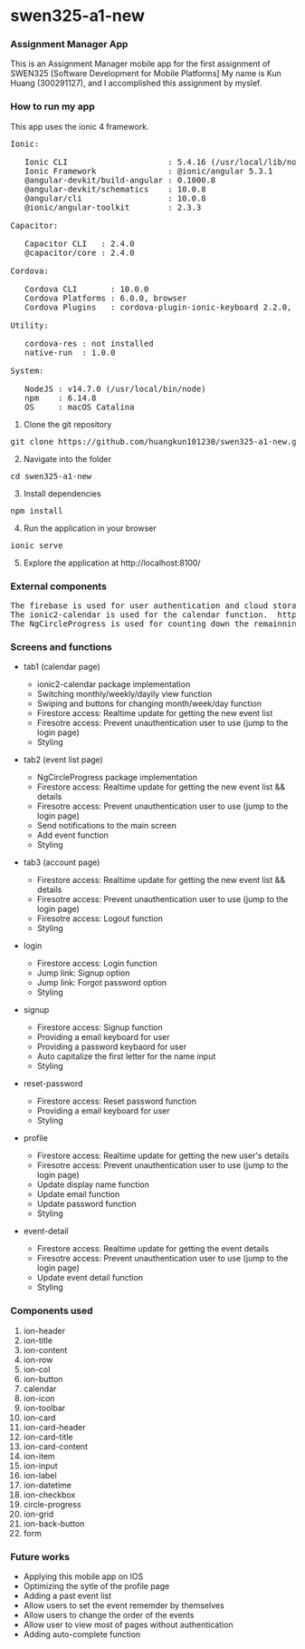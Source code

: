 # swen325-a1-new

### Assignment Manager App

This is an Assignment Manager mobile app for the first assignment of SWEN325 [Software Development for Mobile Platforms]
My name is Kun Huang (300291127), and I accomplished this assignment by myslef.

### How to run my app

This app uses the ionic 4 framework.

<pre>
Ionic:

   Ionic CLI                     : 5.4.16 (/usr/local/lib/node_modules/ionic)
   Ionic Framework               : @ionic/angular 5.3.1
   @angular-devkit/build-angular : 0.1000.8
   @angular-devkit/schematics    : 10.0.8
   @angular/cli                  : 10.0.8
   @ionic/angular-toolkit        : 2.3.3

Capacitor:

   Capacitor CLI   : 2.4.0
   @capacitor/core : 2.4.0

Cordova:

   Cordova CLI       : 10.0.0
   Cordova Platforms : 6.0.0, browser
   Cordova Plugins   : cordova-plugin-ionic-keyboard 2.2.0, cordova-plugin-ionic-webview 4.2.1, (and 6 other plugins)

Utility:

   cordova-res : not installed
   native-run  : 1.0.0

System:

   NodeJS : v14.7.0 (/usr/local/bin/node)
   npm    : 6.14.8
   OS     : macOS Catalina
</pre>

1. Clone the git repository
<pre>
git clone https://github.com/huangkun101230/swen325-a1-new.git
</pre>

2. Navigate into the folder
<pre>
cd swen325-a1-new
</pre>

3. Install dependencies
<pre>
npm install
</pre>

4. Run the application in your browser
<pre>
ionic serve
</pre>

5. Explore the application at http://localhost:8100/

### External components
<pre>
The firebase is used for user authentication and cloud storage. https://firebase.google.com/
The ionic2-calendar is used for the calendar function.  https://github.com/twinssbc/Ionic2-Calendar
The NgCircleProgress is used for counting down the remainning time for each event. https://www.npmjs.com/package/ng-circle-progress
</pre>

### Screens and functions
* tab1 (calendar page)
  * ionic2-calendar package implementation
  * Switching monthly/weekly/dayily view function
  * Swiping and buttons for changing month/week/day function
  * Firestore access: Realtime update for getting the new event list
  * Firesotre access: Prevent unauthentication user to use (jump to the login page)
  * Styling
  
* tab2 (event list page)
  * NgCircleProgress package implementation
  * Firestore access: Realtime update for getting the new event list && details
  * Firesotre access: Prevent unauthentication user to use (jump to the login page)
  * Send notifications to the main screen
  * Add event function 
  * Styling
  
* tab3 (account page)
  * Firestore access: Realtime update for getting the new event list && details
  * Firesotre access: Prevent unauthentication user to use (jump to the login page)
  * Firesotre access: Logout function
  * Styling
  
* login
  * Firestore access: Login function
  * Jump link: Signup option
  * Jump link: Forgot password option
  * Styling
  
* signup
  * Firestore access: Signup function
  * Providing a email keyboard for user
  * Providing a password keybaord for user
  * Auto capitalize the first letter for the name input
  * Styling
  
* reset-password
  * Firestore access: Reset password function
  * Providing a email keyboard for user
  * Styling
  
* profile
  * Firestore access: Realtime update for getting the new user's details
  * Firesotre access: Prevent unauthentication user to use (jump to the login page)
  * Update display name function
  * Update email function
  * Update password function
  * Styling
  
* event-detail
  * Firestore access: Realtime update for getting the event details
  * Firesotre access: Prevent unauthentication user to use (jump to the login page)
  * Update event detail function
  * Styling
  
  
### Components used
1. ion-header
2. ion-title
3. ion-content
4. ion-row
5. ion-col
6. ion-button
7. calendar
8. ion-icon
9. ion-toolbar
10. ion-card
11. ion-card-header
12. ion-card-title
13. ion-card-content
14. ion-item
15. ion-input
16. ion-label
17. ion-datetime
18. ion-checkbox
19. circle-progress
20. ion-grid
21. ion-back-button
22. form


### Future works
* Applying this mobile app on IOS
* Optimizing the sytle of the profile page
* Adding a past event list
* Allow users to set the event rememder by themselves
* Allow users to change the order of the events
* Allow user to view most of pages without authentication
* Adding auto-complete function
